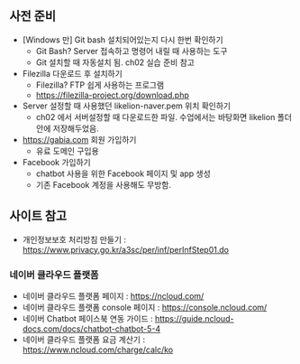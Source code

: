 ## 사전 준비

- [Windows 만] Git bash 설치되어있는지 다시 한번 확인하기
  - Git Bash? Server 접속하고 명령어 내릴 때 사용하는 도구
  - Git 설치할 때 자동설치 됨. ch02 실습 준비 참고
- Filezilla 다운로드 후 설치하기 
  - Filezilla? FTP 쉽게 사용하는 프로그램
  - https://filezilla-project.org/download.php 
- Server 설정할 때 사용했던 likelion-naver.pem 위치 확인하기
  - ch02 에서 서버설정할 때 다운로드한 파일. 수업에서는 바탕화면 likelion 폴더 안에 저장해두었음.
- https://gabia.com 회원 가입하기 
  - 유료 도메인 구입용
- Facebook 가입하기 
  - chatbot 사용을 위한 Facebook 페이지 및 app 생성
  - 기존 Facebook 계정을 사용해도 무방함.  


## 사이트 참고
- 개인정보보호 처리방침 만들기 : https://www.privacy.go.kr/a3sc/per/inf/perInfStep01.do

### 네이버 클라우드 플랫폼
- 네이버 클라우드 플랫폼 페이지 : https://ncloud.com/
- 네이버 클라우드 플랫폼 console 페이지 : https://console.ncloud.com/
- 네이버 Chatbot 페이스북 연동 가이드 : https://guide.ncloud-docs.com/docs/chatbot-chatbot-5-4
- 네이버 클라우드 플랫폼 요금 계산기 : https://www.ncloud.com/charge/calc/ko

